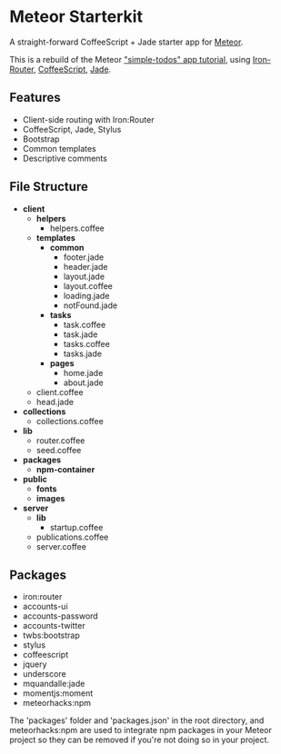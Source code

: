 # Meteor Starterkit

A straight-forward CoffeeScript + Jade starter app for [Meteor](http://meteor.com).

This is a rebuild of the Meteor ["simple-todos" app tutorial](http://www.meteor.com/try), using [Iron-Router](https://github.com/EventedMind/iron-router), [CoffeeScript](http://coffeescript.org), [Jade](http://jade-lang.com/).

## Features

- Client-side routing with Iron:Router
- CoffeeScript, Jade, Stylus
- Bootstrap
- Common templates
- Descriptive comments

## File Structure

- **client**
	- **helpers**
		- helpers.coffee
	- **templates**
		- **common**
			- footer.jade
			- header.jade
			- layout.jade
		    - layout.coffee
			- loading.jade
			- notFound.jade
		- **tasks**
			- task.coffee
			- task.jade
			- tasks.coffee
			- tasks.jade
		- **pages**
			- home.jade
			- about.jade
	- client.coffee
	- head.jade
- **collections**
	- collections.coffee
- **lib**
	- router.coffee
	- seed.coffee
- **packages**
	- **npm-container**
- **public**
    - **fonts**
    - **images**
- **server**
    - **lib**
        - startup.coffee
	- publications.coffee
	- server.coffee

## Packages

- iron:router
- accounts-ui
- accounts-password
- accounts-twitter
- twbs:bootstrap
- stylus
- coffeescript
- jquery
- underscore
- mquandalle:jade
- momentjs:moment
- meteorhacks:npm

The 'packages' folder and 'packages.json' in the root directory, and meteorhacks:npm are used to integrate npm packages in your Meteor project so they can be removed if you're not doing so in your project.